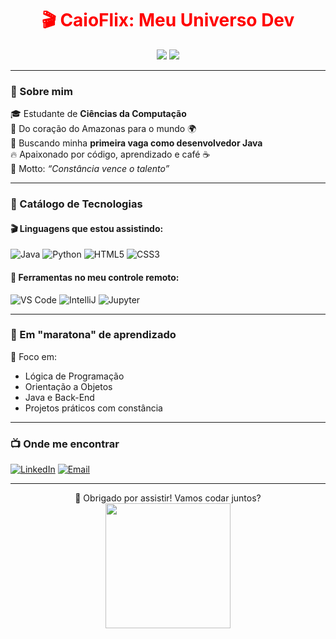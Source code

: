 <h1 align="center" style="color: red;">🎬 CaioFlix: Meu Universo Dev</h1>

<p align="center">
  <img src="https://img.shields.io/badge/Java-%23ED1D24?style=for-the-badge&logo=java&logoColor=white"/>
  <img src="https://img.shields.io/badge/Dev%20Mode-ON-red?style=for-the-badge"/>
</p>

---

### 🍿 Sobre mim

🎓 Estudante de <strong>Ciências da Computação</strong>  
📍 Do coração do Amazonas para o mundo 🌍  
🎯 Buscando minha **primeira vaga como desenvolvedor Java**  
🔥 Apaixonado por código, aprendizado e café ☕  
🧠 Motto: <em>“Constância vence o talento”</em>

---

### 🎥 Catálogo de Tecnologias

#### 🎬 Linguagens que estou assistindo:
![Java](https://img.shields.io/badge/Java-ED1D24?style=for-the-badge&logo=java&logoColor=white)
![Python](https://img.shields.io/badge/Python-3776AB?style=for-the-badge&logo=python&logoColor=white)
![HTML5](https://img.shields.io/badge/HTML5-E34F26?style=for-the-badge&logo=html5&logoColor=white)
![CSS3](https://img.shields.io/badge/CSS3-1572B6?style=for-the-badge&logo=css3&logoColor=white)

#### 🧰 Ferramentas no meu controle remoto:
![VS Code](https://img.shields.io/badge/VSCode-007ACC?style=for-the-badge&logo=visualstudiocode&logoColor=white)
![IntelliJ](https://img.shields.io/badge/IntelliJ-000000?style=for-the-badge&logo=intellijidea&logoColor=white)
![Jupyter](https://img.shields.io/badge/Jupyter-F37626?style=for-the-badge&logo=jupyter&logoColor=white)

---

### 🧠 Em "maratona" de aprendizado

📌 Foco em:  
- Lógica de Programação  
- Orientação a Objetos  
- Java e Back-End  
- Projetos práticos com constância

---

### 📺 Onde me encontrar

[![LinkedIn](https://img.shields.io/badge/-LinkedIn-0077B5?style=for-the-badge&logo=linkedin&logoColor=white)](https://www.linkedin.com/in/caio-gomes-8bb741219)
[![Email](https://img.shields.io/badge/-Email-FF0000?style=for-the-badge&logo=gmail&logoColor=white)](mailto:gcaio98406@gmail.com)

---

<p align="center">
  🍿 Obrigado por assistir! Vamos codar juntos?  
  <br/>
  <img src="https://media.giphy.com/media/qgQUggAC3Pfv687qPC/giphy.gif" width="200px"/>
</p>
